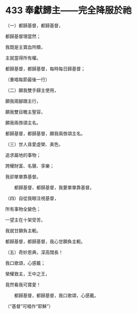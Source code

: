 # 433 奉獻歸主——完全降服於祂

（一）都歸基督，都歸基督，

都歸基督理當然；

我既是主寶血所贖，

主就當得所有權。

都歸基督，都歸基督，每時每日歸基督；

（重唱每節最後一行）

（二）願我雙手歸主使用，

願我兩腳跟主行，

願我雙目瞻主聖容，

願我兩唇頌主名。

都歸基督，都歸基督，願我兩唇頌主名。

（三）世人貪愛虛榮、美色，

追求屬地的事物；

誇耀財富、名聲、享樂；

我卻單單靠基督。

　　都歸基督，都歸基督，我要單單靠基督。

（四）自從我眼注視基督，

所有事物全變色；

一望主在十架受苦，

我就甘願負主軛。

都歸基督，都歸基督，我心甘願負主軛。

（五）奇妙恩典，深高闊長！

我口歌頌，心感戴；

榮耀救主，王中之王，

竟然看我可寶愛！

　　都歸基督，都歸基督，我口歌頌，心感戴。

（“基督”可唱作“耶穌”）

